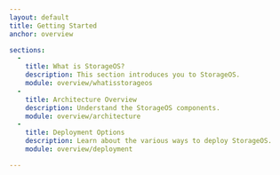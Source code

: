 ```yaml
---
layout: default
title: Getting Started
anchor: overview

sections:
  -
    title: What is StorageOS?
    description: This section introduces you to StorageOS.
    module: overview/whatisstorageos
  -
    title: Architecture Overview
    description: Understand the StorageOS components.
    module: overview/architecture       
  -
    title: Deployment Options
    description: Learn about the various ways to deploy StorageOS.
    module: overview/deployment

---
```

